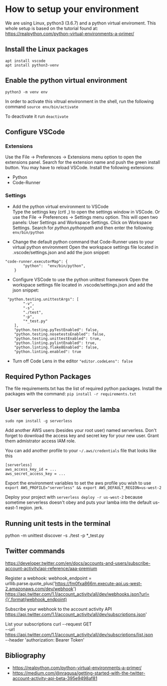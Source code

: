 # How to setup your environment
We are using Linux, python3 (3.6.7) and a python virtual enviroment. This whole setup is based on the tutorial found at: https://realpython.com/python-virtual-environments-a-primer/

## Install the Linux packages
```
apt install vscode
apt install python3-venv  
```
  

## Enable the python virtual environment
`python3 -m venv env`

In order to activate this vitrual environment in the shell, run the following command
`source env/bin/activate`

To deactivate it run `deactivate`

## Configure VSCode 
### Extensions
Use the File -> Preferences -> Extensions menu option to open the extensions panel. Search for the extension name and push the green install button. You may have to reload VSCode. Install the following extensions:
* Python  
* Code-Runner

### Settings
* Add the python virtual environment to VSCode  
Type the settings key (crtl ,) to open the settings window in VSCode. Or use the File -> Preferences -> Settings menu option. This will open two panels: User Settings and Workspace Settings. Click on Workspace Settings.
Search for _python.pythonpath_ and then enter the following: `env/bin/python`

* Change the default python command that Code-Runner uses to your virtual python environment
Open the workspace settings file located in .vscode/settings.json and add the json snippet:
```
"code-runner.executorMap": {
        "python":  "env/bin/python",
    }
```

* Configure VSCode to use the python unittest framework
Open the workspace settings file located in .vscode/settings.json and add the json snippet:
```
 "python.testing.unittestArgs": [
        "-v",
        "-s",
        "./test",
        "-p",
        "*_test.py"
    ],
    "python.testing.pyTestEnabled": false,
    "python.testing.nosetestsEnabled": false,
    "python.testing.unittestEnabled": true,
    "python.linting.pylintEnabled": true,
    "python.linting.flake8Enabled": false,
    "python.linting.enabled": true
```

* Turn off Code Lens in the editor 
`"editor.codeLens": false`

## Required Python Packages
The file requirements.txt has the list of required python packages. Install the packages with the command: `pip install -r requirements.txt`

## User serverless to deploy the lamba
`sudo npm install -g serverless`

Add another AWS users (besides your root user) named serverless. Don't forget to download the access key and secret key for your new user. Grant them admistrator access IAM role. 

You can add another profile to your `~/.aws/credentials` file that looks like this
```
[serverless]
aws_access_key_id = ...
aws_secret_access_key = ...
```

Export the environment variables to set the aws profile you wish to use
`export AWS_PROFILE="serverless" && export AWS_DEFAULT_REGION=us-west-2`

Deploy your project with
`serverless deploy -r us-west-2` because sometime serverless doesn't obey and puts your lamba into the default us-east-1 region. jerk.

## Running unit tests in the terminal
python -m unittest discover -s ./test -p *_test.py


## Twitter commands
https://developer.twitter.com/en/docs/accounts-and-users/subscribe-account-activity/api-reference/aaa-premium

Register a webhook:
webhook_endpoint = urllib.parse.quote_plus('https://fm0fxa866m.execute-api.us-west-2.amazonaws.com/dev/webhook')
https://api.twitter.com/1.1/account_activity/all/dev/webhooks.json?url={}'.format(webhook_endpoint)

Subscribe your webhook to the account activity API
https://api.twitter.com/1.1/account_activity/all/dev/subscriptions.json'


List your subscriptions
curl --request GET \
 --url https://api.twitter.com/1.1/account_activity/all/dev/subscriptions/list.json \
 --header 'authorization: Bearer Token'


## Bibliography
* https://realpython.com/python-virtual-environments-a-primer/
* https://medium.com/@nragusa/getting-started-with-the-twitter-account-activity-api-beta-395e9498af81







